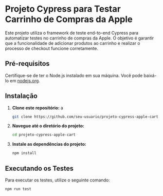 # Projeto Cypress para Testar Carrinho de Compras da Apple

Este projeto utiliza o framework de teste end-to-end Cypress para automatizar testes no carrinho de compras da Apple. O objetivo é garantir que a funcionalidade de adicionar produtos ao carrinho e realizar o processo de checkout funcione corretamente.

## Pré-requisitos

Certifique-se de ter o Node.js instalado em sua máquina. Você pode baixá-lo em [nodejs.org](https://nodejs.org/).

## Instalação

1. **Clone este repositório:** a

    ```bash
    git clone https://github.com/seu-usuario/projeto-cypress-apple-cart.git
    ```

2. **Navegue até o diretório do projeto:**

    ```bash
    cd projeto-cypress-apple-cart
    ```

3. **Instale as dependências do projeto:**

    ```bash
    npm install
    ```

## Executando os Testes

Para executar os testes, utilize o seguinte comando:

```bash
npm run test